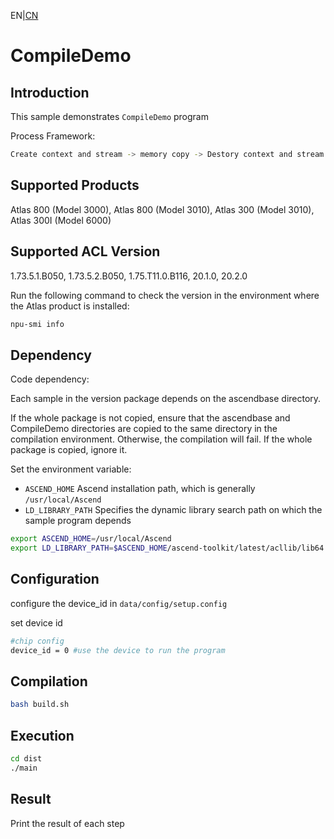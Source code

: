 EN|[CN](README.zh.md)
# CompileDemo

## Introduction

This sample demonstrates `CompileDemo` program

Process Framework:
```bash
Create context and stream -> memory copy -> Destory context and stream
```

## Supported Products

Atlas 800 (Model 3000), Atlas 800 (Model 3010), Atlas 300 (Model 3010), Atlas 300I (Model 6000)

## Supported ACL Version

1.73.5.1.B050, 1.73.5.2.B050, 1.75.T11.0.B116, 20.1.0, 20.2.0

Run the following command to check the version in the environment where the Atlas product is installed:
```bash
npu-smi info
```

## Dependency

Code dependency:

Each sample in the version package depends on the ascendbase directory.

If the whole package is not copied, ensure that the ascendbase and CompileDemo directories are copied to the same directory in the compilation environment. Otherwise, the compilation will fail. If the whole package is copied, ignore it.

Set the environment variable:
*  `ASCEND_HOME`      Ascend installation path, which is generally `/usr/local/Ascend`
*  `LD_LIBRARY_PATH`  Specifies the dynamic library search path on which the sample program depends

```bash
export ASCEND_HOME=/usr/local/Ascend
export LD_LIBRARY_PATH=$ASCEND_HOME/ascend-toolkit/latest/acllib/lib64:$LD_LIBRARY_PATH
```

## Configuration

configure the device_id in `data/config/setup.config`

set device id
```bash
#chip config
device_id = 0 #use the device to run the program
```

## Compilation
```bash
bash build.sh
```

## Execution
```bash
cd dist
./main
```

## Result

Print the result of each step
